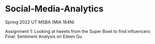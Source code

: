 # Social-Media-Analytics
Spring 2022 UT MSBA (MIA 184N)

Assignment 1: Looking at tweets from the Super Bowl to find influencers
Final: Sentiment Analysis on Eileen Gu 
